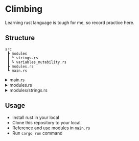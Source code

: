 # Climbing
Learning rust language is tough for me, so record practice here.

## Structure
```
src
 ┣ modules
 ┃ ┗ strings.rs
 ┃ ┗ variables_mutability.rs
 ┣ modules.rs
 ┗ main.rs
```

<details>
 <summary>main.rs</summary>
 
 ```
mod modules;

use modules::strings::qstring;

fn main() {
    let quote = qstring("Learning rust language is tough for me, so record practice here");

    println!("{}", quote);
}
...
```
</details>

<details>
 <summary>modules.rs</summary>
 
```
pub mod strings;

...
```
</details>

<details>
 <summary>modules/strings.rs</summary>
 
```
/// Create String from &str directly

pub fn qstring(str: &str) -> String {
    String::from(str)
}

...
```
</details>

## Usage

- Install rust in your local
- Clone this repository to your local
- Reference and use modules in `main.rs`
- Run `cargo run` command
